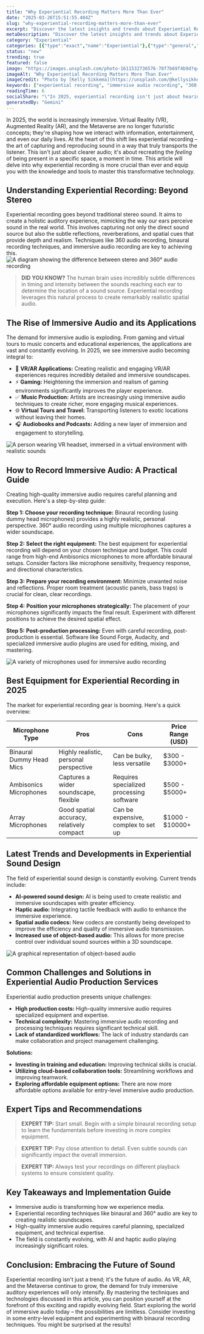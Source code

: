 ```yaml
---
title: "Why Experiential Recording Matters More Than Ever"
date: "2025-03-26T15:51:55.404Z"
slug: "why-experiential-recording-matters-more-than-ever"
excerpt: "Discover the latest insights and trends about Experiential Recording. This comprehensive guide covers everything you need to know about Experiential Recording in 2025."
metaDescription: "Discover the latest insights and trends about Experiential Recording. This comprehensive guide covers everything you need to know about Experiential Record..."
category: "Experiential"
categories: [{"type":"exact","name":"Experiential"},{"type":"general","name":"Data Science"},{"type":"medium","name":"Signal Processing"},{"type":"specific","name":"Sensor Networks"},{"type":"niche","name":"Biometric Data Fusion"}]
status: "new"
trending: true
featured: false
image: "https://images.unsplash.com/photo-1611532736576-78f7b69f4b9d?q=85&w=1200&fit=max&fm=webp&auto=compress"
imageAlt: "Why Experiential Recording Matters More Than Ever"
imageCredit: "Photo by [Kelly Sikkema](https://unsplash.com/@kellysikkema) on Unsplash"
keywords: ["experiential recording", "immersive audio recording", "360 audio recording", "binaural recording techniques", "experiential sound design", "how to record immersive audio", "best equipment for experiential recording", "buy experiential recording gear", "experiential audio production services", "immersive audio for VR"]
readingTime: 6
socialShare: "\"In 2025, experiential recording isn't just about hearing sound; it's about feeling presence.  Mastering this technology is key to unlocking the full potential of immersive experiences.\""
generatedBy: "Gemini"
---
```




In 2025, the world is increasingly immersive.  Virtual Reality (VR), Augmented Reality (AR), and the Metaverse are no longer futuristic concepts; they're shaping how we interact with information, entertainment, and even our daily lives.  At the heart of this shift lies experiential recording – the art of capturing and reproducing sound in a way that truly transports the listener.  This isn't just about clearer audio; it's about recreating the *feeling* of being present in a specific space, a moment in time.  This article will delve into why experiential recording is more crucial than ever and equip you with the knowledge and tools to master this transformative technology.

## Understanding Experiential Recording: Beyond Stereo

Experiential recording goes beyond traditional stereo sound.  It aims to create a holistic auditory experience, mimicking the way our ears perceive sound in the real world. This involves capturing not only the direct sound source but also the subtle reflections, reverberations, and spatial cues that provide depth and realism. Techniques like 360 audio recording, binaural recording techniques, and immersive audio recording are key to achieving this. ![A diagram showing the difference between stereo and 360° audio recording](https://images.unsplash.com/photo-1655947717064-d856af599bd1?q=85&w=1200&fit=max&fm=webp&auto=compress)

> **DID YOU KNOW?**  The human brain uses incredibly subtle differences in timing and intensity between the sounds reaching each ear to determine the location of a sound source.  Experiential recording leverages this natural process to create remarkably realistic spatial audio.

## The Rise of Immersive Audio and its Applications

The demand for immersive audio is exploding.  From gaming and virtual tours to music concerts and educational experiences, the applications are vast and constantly evolving.  In 2025, we see immersive audio becoming integral to:

* 🔑 **VR/AR Applications:**  Creating realistic and engaging VR/AR experiences requires incredibly detailed and immersive soundscapes.
* ⚡ **Gaming:**  Heightening the immersion and realism of gaming environments significantly improves the player experience.
* ✅ **Music Production:**  Artists are increasingly using immersive audio techniques to create richer, more engaging musical experiences.
* 🌐 **Virtual Tours and Travel:**  Transporting listeners to exotic locations without leaving their homes.
* 🎧 **Audiobooks and Podcasts:**  Adding a new layer of immersion and engagement to storytelling.

![A person wearing VR headset, immersed in a virtual environment with realistic sounds](https://images.unsplash.com/photo-1611532736573-418fe4ae3260?q=85&w=1200&fit=max&fm=webp&auto=compress)

## How to Record Immersive Audio: A Practical Guide

Creating high-quality immersive audio requires careful planning and execution. Here's a step-by-step guide:

**Step 1:** **Choose your recording technique:**  Binaural recording (using dummy head microphones) provides a highly realistic, personal perspective.  360° audio recording using multiple microphones captures a wider soundscape.

**Step 2:** **Select the right equipment:** The best equipment for experiential recording will depend on your chosen technique and budget. This could range from high-end Ambisonics microphones to more affordable binaural setups.  Consider factors like microphone sensitivity, frequency response, and directional characteristics.

**Step 3:** **Prepare your recording environment:**  Minimize unwanted noise and reflections.  Proper room treatment (acoustic panels, bass traps) is crucial for clean, clear recordings.

**Step 4:** **Position your microphones strategically:**  The placement of your microphones significantly impacts the final result. Experiment with different positions to achieve the desired spatial effect.

**Step 5:** **Post-production processing:**  Even with careful recording, post-production is essential.  Software like Sound Forge, Audacity, and specialized immersive audio plugins are used for editing, mixing, and mastering.

![A variety of microphones used for immersive audio recording](https://images.unsplash.com/photo-1611532736576-78f7b69f4b9d?q=85&w=1200&fit=max&fm=webp&auto=compress)

## Best Equipment for Experiential Recording in 2025

The market for experiential recording gear is booming.  Here's a quick overview:

| Microphone Type         | Pros                                     | Cons                                       | Price Range (USD) |
|--------------------------|------------------------------------------|--------------------------------------------|--------------------|
| Binaural Dummy Head Mics | Highly realistic, personal perspective     | Can be bulky, less versatile              | $300 - $3000+      |
| Ambisonics Microphones    | Captures a wider soundscape, flexible    | Requires specialized processing software   | $500 - $5000+      |
| Array Microphones         | Good spatial accuracy, relatively compact | Can be expensive, complex to set up       | $1000 - $10000+    |

## Latest Trends and Developments in Experiential Sound Design

The field of experiential sound design is constantly evolving.  Current trends include:

*  **AI-powered sound design:**  AI is being used to create realistic and immersive soundscapes with greater efficiency.
*  **Haptic audio:**  Integrating tactile feedback with audio to enhance the immersive experience.
*  **Spatial audio codecs:**  New codecs are constantly being developed to improve the efficiency and quality of immersive audio transmission.
*  **Increased use of object-based audio:**  This allows for more precise control over individual sound sources within a 3D soundscape.

![A graphical representation of object-based audio](https://images.unsplash.com/photo-1611532736579-6b16e2b50449?q=85&w=1200&fit=max&fm=webp&auto=compress)

## Common Challenges and Solutions in Experiential Audio Production Services

Experiential audio production presents unique challenges:

* **High production costs:**  High-quality immersive audio requires specialized equipment and expertise.
* **Technical complexity:**  Mastering immersive audio recording and processing techniques requires significant technical skill.
* **Lack of standardized workflows:**  The lack of industry standards can make collaboration and project management challenging.

**Solutions:**

* **Investing in training and education:**  Improving technical skills is crucial.
* **Utilizing cloud-based collaboration tools:**  Streamlining workflows and improving teamwork.
* **Exploring affordable equipment options:**  There are now more affordable options available for entry-level immersive audio production.

## Expert Tips and Recommendations

> **EXPERT TIP:** Start small. Begin with a simple binaural recording setup to learn the fundamentals before investing in more complex equipment.

> **EXPERT TIP:**  Pay close attention to detail.  Even subtle sounds can significantly impact the overall immersion.

> **EXPERT TIP:**  Always test your recordings on different playback systems to ensure consistent quality.

## Key Takeaways and Implementation Guide

* Immersive audio is transforming how we experience media.
* Experiential recording techniques like binaural and 360° audio are key to creating realistic soundscapes.
* High-quality immersive audio requires careful planning, specialized equipment, and technical expertise.
* The field is constantly evolving, with AI and haptic audio playing increasingly significant roles.

## Conclusion: Embracing the Future of Sound

Experiential recording isn't just a trend; it's the future of audio.  As VR, AR, and the Metaverse continue to grow, the demand for truly immersive auditory experiences will only intensify. By mastering the techniques and technologies discussed in this article, you can position yourself at the forefront of this exciting and rapidly evolving field. Start exploring the world of immersive audio today – the possibilities are limitless.  Consider investing in some entry-level equipment and experimenting with binaural recording techniques.  You might be surprised at the results!

